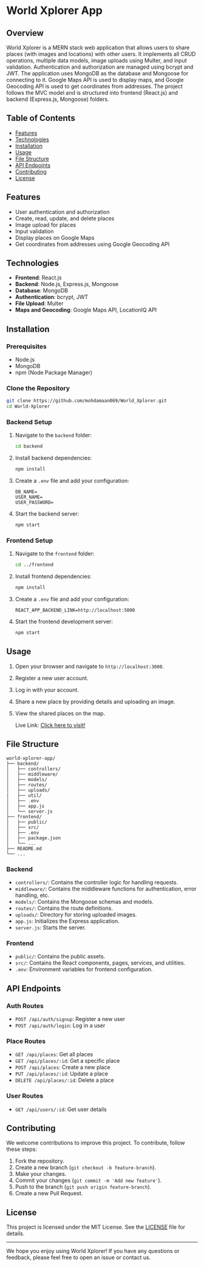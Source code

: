 # World Xplorer App

## Overview

World Xplorer is a MERN stack web application that allows users to share places (with images and locations) with other users. It implements all CRUD operations, multiple data models, image uploads using Multer, and input validation. Authentication and authorization are managed using bcrypt and JWT. The application uses MongoDB as the database and Mongoose for connecting to it. Google Maps API is used to display maps, and Google Geocoding API is used to get coordinates from addresses. The project follows the MVC model and is structured into frontend (React.js) and backend (Express.js, Mongoose) folders.

## Table of Contents

- [Features](#features)
- [Technologies](#technologies)
- [Installation](#installation)
- [Usage](#usage)
- [File Structure](#file-structure)
- [API Endpoints](#api-endpoints)
- [Contributing](#contributing)
- [License](#license)

## Features

- User authentication and authorization
- Create, read, update, and delete places
- Image upload for places
- Input validation
- Display places on Google Maps
- Get coordinates from addresses using Google Geocoding API

## Technologies

- **Frontend**: React.js
- **Backend**: Node.js, Express.js, Mongoose
- **Database**: MongoDB
- **Authentication**: bcrypt, JWT
- **File Upload**: Multer
- **Maps and Geocoding**: Google Maps API, LocationIQ API

## Installation

### Prerequisites

- Node.js
- MongoDB
- npm (Node Package Manager)

### Clone the Repository

```bash
git clone https://github.com/mohdamaan069/World_Xplorer.git
cd World-Xplorer
```

### Backend Setup

1. Navigate to the `backend` folder:

    ```bash
    cd backend
    ```

2. Install backend dependencies:

    ```bash
    npm install
    ```

3. Create a `.env` file and add your configuration:

    ```plaintext
    DB_NAME=
    USER_NAME=
    USER_PASSWORD=

    ```

4. Start the backend server:

    ```bash
    npm start
    ```

### Frontend Setup

1. Navigate to the `frontend` folder:

    ```bash
    cd ../frontend
    ```

2. Install frontend dependencies:

    ```bash
    npm install
    ```

3. Create a `.env` file and add your configuration:

    ```plaintext
    REACT_APP_BACKEND_LINK=http://localhost:5000
    ```

4. Start the frontend development server:

    ```bash
    npm start
    ```

## Usage

1. Open your browser and navigate to `http://localhost:3000`.
2. Register a new user account.
3. Log in with your account.
4. Share a new place by providing details and uploading an image.
5. View the shared places on the map.

   Live Link: [Click here to visit!](https://xplorer-kappa.vercel.app/)

## File Structure

```plaintext
world-xplorer-app/
├── backend/
│   ├── controllers/
│   ├── middleware/
│   ├── models/
│   ├── routes/
│   ├── uploads/
|   ├── util/
│   ├── .env
│   ├── app.js
│   └── server.js
├── frontend/
│   ├── public/
│   ├── src/
│   ├── .env
│   ├── package.json
│   └── ...
├── README.md
└── ...
```

### Backend

- `controllers/`: Contains the controller logic for handling requests.
- `middleware/`: Contains the middleware functions for authentication, error handling, etc.
- `models/`: Contains the Mongoose schemas and models.
- `routes/`: Contains the route definitions.
- `uploads/`: Directory for storing uploaded images.
- `app.js`: Initializes the Express application.
- `server.js`: Starts the server.

### Frontend

- `public/`: Contains the public assets.
- `src/`: Contains the React components, pages, services, and utilities.
- `.env`: Environment variables for frontend configuration.

## API Endpoints

### Auth Routes

- `POST /api/auth/signup`: Register a new user
- `POST /api/auth/login`: Log in a user

### Place Routes

- `GET /api/places`: Get all places
- `GET /api/places/:id`: Get a specific place
- `POST /api/places`: Create a new place
- `PUT /api/places/:id`: Update a place
- `DELETE /api/places/:id`: Delete a place

### User Routes

- `GET /api/users/:id`: Get user details

## Contributing

We welcome contributions to improve this project. To contribute, follow these steps:

1. Fork the repository.
2. Create a new branch (`git checkout -b feature-branch`).
3. Make your changes.
4. Commit your changes (`git commit -m 'Add new feature'`).
5. Push to the branch (`git push origin feature-branch`).
6. Create a new Pull Request.

## License

This project is licensed under the MIT License. See the [LICENSE](LICENSE) file for details.

---

We hope you enjoy using World Xplorer! If you have any questions or feedback, please feel free to open an issue or contact us.
